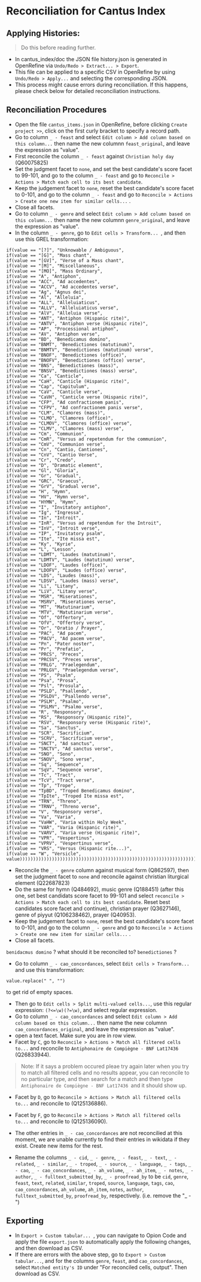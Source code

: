 # Reconciliation for Cantus Index

## Applying Histories:
> Do this before reading further.
- In cantus_index/doc the JSON file history.json is generated in OpenRefine via `Undo/Redo > Extract... > Export`.
- This file can be applied to a specific CSV in OpenRefine by using `Undo/Redo > Apply...` and selecting the corresponding JSON.
- This process might cause errors during reconciliation. If this happens, please check below for detailed reconciliation instructions.


## Reconciliation Procedures

- Open the file `cantus_items.json` in OpenRefine, before clicking `Create project >>`, click on the first curly bracket to specify a record path.
- Go to column `_ - feast` and select `Edit column > Add column based on this column...` then name the new columnn `feast_original`, and leave the expression as "value".
- First reconcile the column `_ - feast` against `Christian holy day` (Q60075825)
- Set the judgment facet to `none`, and set the best candidate's score facet to 99-101, and go to the column `_ - feast` and go to `Reconcile > Actions > Match each cell to its best candidate`.
- Keep the judgement facet to `none`, reset the best candidate's score facet to 0-101, and go to the column `_ - feast` and go to `Reconcile > Actions > Create one new item for similar cells...` .
- Close all facets.
- Go to column `_ - genre` and select `Edit column > Add column based on this column...` then name the new columnn `genre_original`, and leave the expression as "value".
- In the column `_ - genre`, go to `Edit cells > Transform... `, and then use this GREL transformation:
```
if(value == "[?]", "Unknowable / Ambiguous",
if(value == "[G]", "Mass chant",
if(value == "[GV]", "Verse of a Mass chant",
if(value == "[M]", "Miscellaneous",
if(value == "[MO]", "Mass Ordinary",
if(value == "A", "Antiphon",
if(value == "ACC", "Ad accedentes",
if(value == "ACCV", "Ad accedentes verse",
if(value == "Ag", "Agnus dei",
if(value == "Al", "Alleluia",
if(value == "ALL", "Alleluiaticus",
if(value == "ALLV", "Alleluiaticus verse",
if(value == "AlV", "Alleluia verse",
if(value == "ANT", "Antiphon (Hispanic rite)",
if(value == "ANTV", "Antiphon verse (Hispanic rite)",
if(value == "AP", "Processional antiphon",
if(value == "AV", "Antiphon verse",
if(value == "BD", "Benedicamus domino",
if(value == "BNMT", "Benedictiones (matutinum)",
if(value == "BNMTV", "Benedictiones (matutinum) verse",
if(value == "BNOF", "Benedictiones (office)",
if(value == "BNOFV", "Benedictiones (office) verse",
if(value == "BNS", "Benedictiones (mass)",
if(value == "BNSV", "Benedictiones (mass) verse",
if(value == "Ca", "Canticle",
if(value == "CaH", "Canticle (Hispanic rite)",
if(value == "Cap", "Capitulum",
if(value == "CaV", "Canticle verse",
if(value == "CaVH", "Canticle verse (Hispanic rite)",
if(value == "CFP", "Ad confractionem panis",
if(value == "CFPV", "Ad confractionem panis verse",
if(value == "CLM", "Clamores (mass)",
if(value == "CLMO", "Clamores (office)",
if(value == "CLMOV", "Clamores (office) verse",
if(value == "CLMV", "Clamores (mass) verse",
if(value == "Cm", "Communion",
if(value == "CmR", "Versus ad repetendum for the communion",
if(value == "CmV", "Communion verse",
if(value == "Cn", "Cantio, Cantiones",
if(value == "CnV", "Cantio Verse",
if(value == "Cr", "Credo",
if(value == "D", "Dramatic element",
if(value == "Gl", "Gloria",
if(value == "Gr", "Gradual",
if(value == "GRC", "Graecus",
if(value == "GrV", "Gradual verse",
if(value == "H", "Hymn",
if(value == "HV", "Hymn verse",
if(value == "HYMN", "Hymn",
if(value == "I", "Invitatory antiphon",
if(value == "Ig", "Ingressa",
if(value == "In", "Introit",
if(value == "InR", "Versus ad repetendum for the Introit",
if(value == "InV", "Introit verse",
if(value == "IP", "Invitatory psalm",
if(value == "Ite", "Ite missa est",
if(value == "Ky", "Kyrie",
if(value == "L", "Lesson",
if(value == "LDMT", "Laudes (matutinum)",
if(value == "LDMTV", "Laudes (matutinum) verse",
if(value == "LDOF", "Laudes (office)",
if(value == "LDOFV", "Laudes (office) verse",
if(value == "LDS", "Laudes (mass)",
if(value == "LDSV", "Laudes (mass) verse",
if(value == "Li", "Litany",
if(value == "LiV", "Litany verse",
if(value == "MSR", "Miserationes",
if(value == "MSRV", "Miserationes verse",
if(value == "MT", "Matutinarium",
if(value == "MTV", "Matutinarium verse",
if(value == "Of", "Offertory",
if(value == "OfV", "Offertory verse",
if(value == "Or", "Oratio / Prayer",
if(value == "PAC", "Ad pacem",
if(value == "PACV", "Ad pacem verse",
if(value == "Pn", "Pater noster",
if(value == "Pr", "Prefatio",
if(value == "PRCS", "Preces",
if(value == "PRCSV", "Preces verse",
if(value == "PRLG", "Praelegendum",
if(value == "PRLGV", "Praelegendum verse",
if(value == "PS", "Psalm",
if(value == "Psa", "Prosa",
if(value == "Psl", "Prosula",
if(value == "PSLD", "Psallendo",
if(value == "PSLDV", "Psallendo verse",
if(value == "PSLM", "Psalmo",
if(value == "PSLMV", "Psalmo verse",
if(value == "R", "Responsory",
if(value == "RS", "Responsory (Hispanic rite)",
if(value == "RSV", "Responsory verse (Hispanic rite)",
if(value == "Sa", "Sanctus",
if(value == "SCR", "Sacrificium",
if(value == "SCRV", "Sacrificium verse",
if(value == "SNCT", "Ad sanctus",
if(value == "SNCTV", "Ad sanctus verse",
if(value == "SNO", "Sono",
if(value == "SNOV", "Sono verse",
if(value == "Sq", "Sequence",
if(value == "SqV", "Sequence verse",
if(value == "Tc", "Tract",
if(value == "TcV", "Tract verse",
if(value == "Tp", "Trope",
if(value == "TpBD", "Troped Benedicamus domino",
if(value == "TpIte", "Troped Ite missa est",
if(value == "TRN", "Threno",
if(value == "TRNV", "Threno verse",
if(value == "V", "Responsory verse",
if(value == "Va", "Varia",
if(value == "VaHW", "Varia within Holy Week",
if(value == "VAR", "Varia (Hispanic rite)",
if(value == "VARV", "Varia verse (Hispanic rite)",
if(value == "VPR", "Vespertinus",
if(value == "VPRV", "Vespertinus verse",
if(value == "VRS", "Versus (Hispanic rite...)",
if(value == "W", "Versicle",
value))))))))))))))))))))))))))))))))))))))))))))))))))))))))))))))))))))))))))))))))))))))))))))))))))))))))))))))))))))
```
- Reconcile the `_ - genre` column against musical form (Q862597), then set the judgment facet to `none` and reconcile against christian liturgical element (Q22687823)
- Do the same for hymn (Q484692), music genre (Q188451) (after this one, set best candidats score facet to 99-101 and select `reconcile > Actions > Match each cell to its best candidate`. Reset best candidates score facet and continue), christian prayer (Q3627146), genre of piyyut (Q106238462), prayer (Q40953).
- Keep the judgement facet to `none`, reset the best candidate's score facet to 0-101, and go to the column `_ - genre` and go to `Reconcile > Actions > Create one new item for similar cells...` .
- Close all facets.

`benidacmus domino` ? what should it be reconciled to?
`benedictiones` ?


- Go to column `_ - cao_concordances`, select `Edit cells > Transform...` and use this transformation: 
```
value.replace(" ", "")
```
to get rid of empty spaces.
- Then go to `Edit cells > Split multi-valued cells...`, use this regular expression: `(?<=\w)(?=\w)`, and select regular expression.
- Go to column `_ - cao_concordances` and select `Edit column > Add column based on this column...` then name the new columnn `cao_concordances_original`, and leave the expression as "value".
- open a text facet. Make sure you are in row view.
- Facet by `C`, go to `Reconcile > Actions > Match all filtered cells to...` and reconcile to `Antiphonaire de Compiègne - BNF Lat17436` (Q26833944).
> Note: If it says a problem occured pleae try again later when you try to match all filtered cells and no results appear, you can reconcile to no particular type, and then search for a match and then type `Antiphonaire de Compiègne - BNF Lat17436 `and it should show up.
- Facet by `D`, go to `Reconcile > Actions > Match all filtered cells to...` and reconcile to (Q125136886).
- Facet by `F`, go to `Reconcile > Actions > Match all filtered cells to...` and reconcile to (Q125136090).
- The other entries in `_ - cao_concordances` are not reconcilied at this moment, we are unable currently to find their entries in wikidata if they exist. Create new items for the rest.

- Rename the columns `_ - cid`, `_ - genre`, `_ - feast`, `_ - text`, `_ - related`, `_ - similar`, `_ - troped`, `_ - source`, `_ - language`, `_ - tags`, `_ - cao`, `_ - cao_concordances`, `_ - ah_volume`, `_ - ah_item`, `_ - notes`, `_ - author`, `_ - fulltext_submitted_by`, `_ - proofread_by` to be `cid`, `genre`, `feast`, `text`, `related`, `similar`, `troped`, `source`, `language`, `tags`, `cao`, `cao_concordances`, `ah_volume`, `ah_item`, `notes`, `author`, `fulltext_submitted_by`, `proofread_by`, respectively. (i.e. remove the "_ - ")

## Exporting

- In `Export > Custom tabular... `, you can navigate to Opion Code and apply the file `export.json` to automatically apply the following changes, and then download as CSV.
- If there are errors with the above step, go to `Export > Custom tabular...`, and for the columns `genre`, `feast`, and `cao_concordances`, select `Matched entity's ID` under "For reconciled cells, output". Then download as CSV.